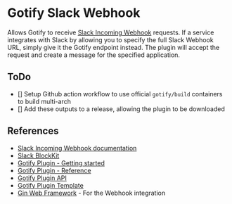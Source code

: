 # Gotify Slack Webhook

Allows Gotify to receive [Slack Incoming Webhook](https://api.slack.com/messaging/webhooks) requests. If a service integrates with Slack by allowing you to specify the full Slack Webhook URL, simply give it the Gotify endpoint instead. The plugin will accept the request and create a message for the specified application.

## ToDo

- [] Setup Github action workflow to use official `gotify/build` containers to build multi-arch
- [] Add these outputs to a release, allowing the plugin to be downloaded

## References

- [Slack Incoming Webhook documentation](https://api.slack.com/messaging/webhooks)
- [Slack BlockKit](https://api.slack.com/block-kit)
- [Gotify Plugin - Getting started](https://gotify.net/docs/plugin)
- [Gotify Plugin - Reference](https://gotify.net/docs/plugin-write)
- [Gotify Plugin API](https://pkg.go.dev/github.com/gotify/plugin-api)
- [Gotify Plugin Template](https://github.com/gotify/plugin-template)
- [Gin Web Framework](https://gin-gonic.com/docs/examples/param-in-path/) - For the Webhook integration
